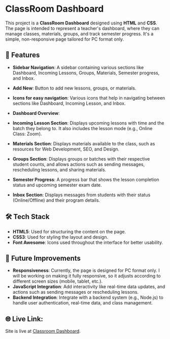 # ClassRoom Dashboard

This project is a **ClassRoom Dashboard** designed using **HTML** and **CSS**. 
The page is intended to represent a teacher's dashboard, where they can manage classes, materials, groups, 
and track semester progress. It's a simple, non-responsive page tailored for PC format only.

## 📝 Features
- **Sidebar Navigation**: A sidebar containing various sections like Dashboard, Incoming Lessons, Groups, Materials, Semester progress, and Inbox.
- **Add New**: Button to add new lessons, groups, or materials.
- **Icons for easy navigation**: Various icons that help in navigating between sections like Dashboard, Incoming Lesson, and Inbox.

- **Dashboard Overview**:
- **Incoming Lesson Section**: Displays upcoming lessons with time and the batch they belong to.
It also includes the lesson mode (e.g., Online Class: Zoom).
- **Materials Section**: Displays materials available to the class, such as resources for Web Development, SEO, and Design.
- **Groups Section**: Displays groups or batches with their respective student counts,
and allows actions such as sending messages, rescheduling lessons, and sharing materials.
- **Semester Progress**: A progress bar that shows the lesson completion status and upcoming semester exam date.
  
- **Inbox Section**: Displays messages from students with their status (Online/Offline) and their program details.

## 🛠️ Tech Stack

- **HTML5**: Used for structuring the content on the page.
- **CSS3**: Used for styling the layout and design.
- **Font Awesome**: Icons used throughout the interface for better usability.

## 📝 Future Improvements

- **Responsiveness**: Currently, the page is designed for PC format only.
I will be working on making it fully responsive, so it adjusts according to different screen sizes (mobile, tablet, etc.).
- **JavaScript Integration**: Add interactivity like real-time data updates, and actions such as sending messages or rescheduling lessons.
- **Backend Integration**: Integrate with a backend system (e.g., Node.js) to handle user authentication, real-time data, and class management.
## 🌐 Live Link:
Site is live at [Classroom Dashboard](https://meahadi-hasan.github.io/Class-Room-Dashboard).
